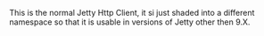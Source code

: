 This is the normal Jetty Http Client, it si just shaded into a
different namespace so that it is usable in versions of Jetty other
then 9.X.
